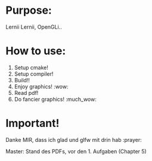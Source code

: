 # Purpose:
Lernii Lernii, OpenGLi..

# How to use:
1. Setup cmake!
2. Setup compiler!
3. Build!!
4. Enjoy graphics! :wow:
5. Read pdf!
6. Do fancier graphics! :much_wow:

# Important!
Danke MIR, dass ich glad und glfw mit drin hab :prayer:

Master: Stand des PDFs, vor den 1. Aufgaben (Chapter 5)